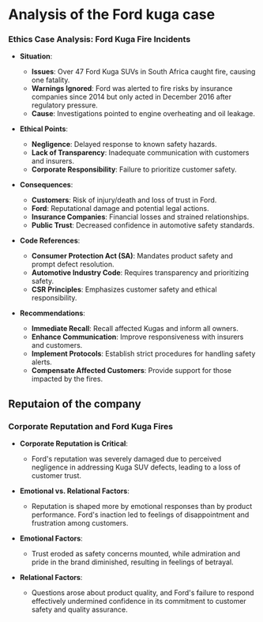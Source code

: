# Analysis of the Ford kuga case 
### Ethics Case Analysis: Ford Kuga Fire Incidents

- **Situation**:
  - **Issues**: Over 47 Ford Kuga SUVs in South Africa caught fire, causing one fatality.
  - **Warnings Ignored**: Ford was alerted to fire risks by insurance companies since 2014 but only acted in December 2016 after regulatory pressure.
  - **Cause**: Investigations pointed to engine overheating and oil leakage.

- **Ethical Points**:
  - **Negligence**: Delayed response to known safety hazards.
  - **Lack of Transparency**: Inadequate communication with customers and insurers.
  - **Corporate Responsibility**: Failure to prioritize customer safety.

- **Consequences**:
  - **Customers**: Risk of injury/death and loss of trust in Ford.
  - **Ford**: Reputational damage and potential legal actions.
  - **Insurance Companies**: Financial losses and strained relationships.
  - **Public Trust**: Decreased confidence in automotive safety standards.

- **Code References**:
  - **Consumer Protection Act (SA)**: Mandates product safety and prompt defect resolution.
  - **Automotive Industry Code**: Requires transparency and prioritizing safety.
  - **CSR Principles**: Emphasizes customer safety and ethical responsibility.

- **Recommendations**:
  - **Immediate Recall**: Recall affected Kugas and inform all owners.
  - **Enhance Communication**: Improve responsiveness with insurers and customers.
  - **Implement Protocols**: Establish strict procedures for handling safety alerts.
  - **Compensate Affected Customers**: Provide support for those impacted by the fires.
## Reputaion of the company

### Corporate Reputation and Ford Kuga Fires

- **Corporate Reputation is Critical**:
  - Ford's reputation was severely damaged due to perceived negligence in addressing Kuga SUV defects, leading to a loss of customer trust.

- **Emotional vs. Relational Factors**:
  - Reputation is shaped more by emotional responses than by product performance. Ford's inaction led to feelings of disappointment and frustration among customers.

- **Emotional Factors**:
  - Trust eroded as safety concerns mounted, while admiration and pride in the brand diminished, resulting in feelings of betrayal.

- **Relational Factors**:
  - Questions arose about product quality, and Ford's failure to respond effectively undermined confidence in its commitment to customer safety and quality assurance.

